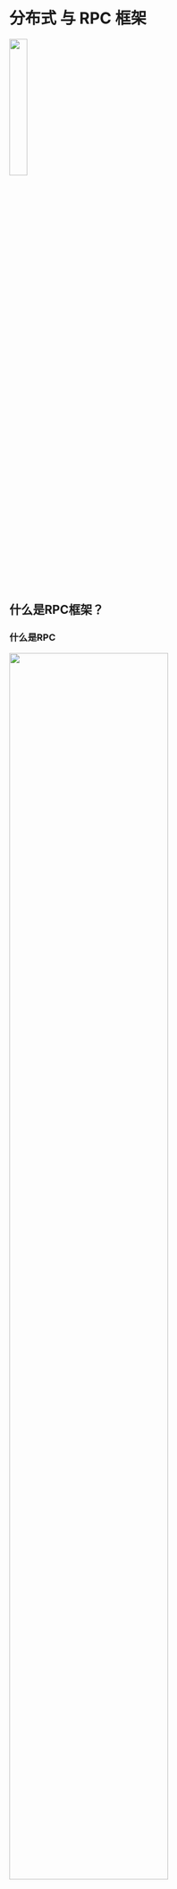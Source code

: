 # 分布式 与 RPC 框架

<img src="./images/rpcc.png" width="25%">

## 什么是RPC框架？

### 什么是RPC

<img src="./images/rpc.jpg" width="75%">

RPC是指远程过程调用,是Remote Procedure Call三个单词的缩写，功能就是本地的函数一样去调远程函数，远程一般是指通过网络从远程计算机程序上请求服务，也可以在在宿主机下通过网络进行不同架构下的互相请求服务。

在分布式或者微服务架构上非常常用，RPC让不同服务之间的服务调用像本地调用一样简单高效，RPC是一种网络协议，是一种规范，每个大厂几乎都有自己研发的RPC协议。

### 为什么要用RPC

如果我们开发简单的单一应用，逻辑简单、用户不多、流量不大，那我们用不着。

当我们的系统访问量增大、业务增多时，我们会发现一台单机运行此系统已经无法承受。此时，我们可以将业务拆分成几个互不关联的应用，分别部署在各自机器上，以划清逻辑并减小压力。此时，我们也可以不需要RPC，因为应用之间是互不关联的。

当我们的业务越来越多、应用也越来越多时，自然的，我们会发现有些功能已经不能简单划分开来或者划分不出来。此时，可以将公共业务逻辑抽离出来，将之组成独立的服务Service应用 。而原有的、新增的应用都可以与那些独立的Service应用 交互，以此来完成完整的业务功能。

所以此时，我们急需一种高效的应用程序之间的通讯手段来完成这种需求，服务之间的调用需要各种场景和因素的考虑，内部原理非常复杂和繁琐，同时在集群情况下，服务的负载均衡，熔断，限流等都是需要去考虑的，这时候就需要一个集服务注册发现、负载均衡、序列化协议、RPC通信协议、Socket通信、异步调用、熔断降级等技术为一体的技术去完成这些公共功能，所以你看，RPC大显身手的时候来了！

其实描述的场景也是服务化 、微服务和分布式系统架构的基础场景。即RPC框架就是实现以上结构的有力方式。

### 为什么不用HTTP

<img src="./images/rpc-framework-vs-rest.webp" width="75%">

为什么有HTTP还需要RPC呢？RPC那么复杂为什么不用HTTP请求.

首先需要指正，这两个并不是并行概念。RPC 是一种**设计**，就是为了解决**不同服务之间的调用问题**，完整的 RPC 实现一般会包含有 **传输协议** 和 **序列化协议** 这两个。

而 HTTP 是一种传输协议，RPC 框架完全可以使用 HTTP 作为传输协议，也可以直接使用 TCP，使用不同的协议一般也是为了适应不同的场景。

RPC主要是为了解决特定的问题或者节约成本的角度出发的。

使用 TCP 和使用 HTTP 各有优势：

**传输效率**：

- TCP，通常自定义上层协议，可以让请求报文体积更小
- HTTP：如果是基于HTTP 1.1 的协议，请求中会包含很多无用的内容

**性能消耗**，主要在于序列化和反序列化的耗时

- TCP，可以基于各种序列化框架进行，效率比较高
- HTTP，大部分是通过 json 来实现的，字节大小和序列化耗时都要更消耗性能

**跨平台**：

- TCP：通常要求客户端和服务器为统一平台
- HTTP：可以在各种异构系统上运行

**总结**：
  RPC 的 TCP 方式主要用于公司内部的服务调用，性能消耗低，传输效率高。HTTP主要用于对外的异构环境，浏览器接口调用，APP接口调用，第三方接口调用等。

Google有一个著名的GRPC协议。GRPC底层就是http2协议，因为http1包含了太多的没用的信息，很浪费网络资源。因为大厂一般都会根据自己的系统架构自定义RPC协议，但是缺点就是缺乏灵活性。序列化协议常见的是json，protobuf，thrift，后面会讨论下这个序列化协议。

### 框架需要解决的问题

<img src="./images/discovery-problem.jpg" width="50%">

RPC是指远程过程调用，也就是说两台服务器A，B，一个应用部署在A服务器上，想要调用B服务器上应用提供的函数/方法，由于**不在一个内存空间，不能直接调用**，需要通过网络来表达调用的语义和传达调用的数据。

比如说，一个方法可能是这样定义的：func GetUserProfile(userId int64) *Profile
 那么：

第一，**首先，要解决通讯的问题**，主要是通过在客户端和服务器之间建立TCP连接（socket），远程过程调用的所有交换的数据都在这个连接里传输。连接可以是按需连接，调用结束后就断掉，也可以是长连接，多个远程过程调用共享同一个连接。

第二，**要解决寻址的问题**，也就是说，A服务器上的应用怎么告诉底层的RPC框架，如何连接到B服务器（如主机或IP地址）以及特定的端口，方法的名称名称是什么，这样才能完成调用。比如基于Web服务协议栈的RPC，就要提供一个endpoint URI，或者是从UDDI服务上查找。如果是RMI调用的话，还需要一个RMI Registry来注册服务的地址。

第三，当A服务器上的应用发起远程过程调用时，方法的参数需要通过底层的网络协议如TCP传递到B服务器，由于网络协议是基于二进制的，内存中的参数的值要序列化成二进制的形式，也就是**序列化**（Serialize）或编组（marshal），通过寻址和传输将序列化的二进制发送给B服务器。

第四，B服务器收到请求后，需要对参数进行反序列化（序列化的逆操作），恢复为内存中的表达方式，然后找到对应的方法（寻址的一部分）进行本地调用，然后得到返回值。

第五，返回值还要发送回服务器A上的应用，也要经过序列化的方式发送，服务器A接到后，再反序列化，恢复为内存中的表达方式，交给A服务器上的应用

**总的来说可以归纳为以下几步：**

1. 远程服务之间建立通讯协议
2. 寻址：服务器（如主机或IP地址）以及特定的端口，方法的名称名称是什么
3. 通过序列化和反序列化进行数据传递
4. 将传递过来的数据通过java反射原理定位接口方法和参数
5. 暴露服务：用map将寻址的信息暴露给远方服务（提供一个endpoint *URI或者一个前端展示页面*）
6. 多线程并发请求业务

### 基本组成

<img src="./images/service-discovery.png" width="75%">

RPC框架需要的最基本的三个要素：

- ServiceProvider: 服务提供方，提供相关服务接口。
- ServiceConsumer: 服务消费方，消费服务提供方的接口。
- Registry: 注册中心，用于进行服务的注册、发现、治理、高可用。

#### 注册中心

注册中心是RPC框架中的管理者和协调者角色，虽然在远程过程调用中服务消费者会不经过注册中心，会直接向服务提供者发送请求，但是随着我们的服务方越来越多，每个服务的实例也不断变化的，且每个服务的地址，端口等信息是需要通知到消费方的，所以我们需要一个类似“管家”的角色，来负责管理服务注册和发现的工作，这个“管家”我们称之为注册中心。

一个合格的注册中心需要具备包括缓存和持久化服务提供方数据，动态更新服务提供者信息，动态监听服务提供方节点变化，推送节点变化到消费方，查询服务提供方数据等功能。

#### 服务提供方（RPC服务端）

其需要对外提供服务接口，一个服务方需要包括启动连接注册中心，注册相关信息到注册中心，提供服务下线和更新机制，维护服务名和服务的映射，序列化和反序列化，启动通信等。

#### 服务消费方（RPC客户端）

服务消费方需要具备可以从注册中心拉取服务列表，缓存服务列表，动态监听和更新服务列表的功能，还需要具备针对于服务的负载均衡策略，序列化和反序列化，根据约定的通信协议进行调用等。

#### 实际组成

<img src="./images/architecture.png">

### 框架

#### gRPC

<img src="./images/grpc.png" width="25%">

gRPC是一个高性能、通用的开源RPC框架，其由Google 2015年主要面向移动应用开发并基于HTTP/2协议标准而设计，基于ProtoBuf序列化协议开发，且支持众多开发语言。

**教程**

[写给go开发者的gRPC教程-protobuf基础](https://juejin.cn/post/7191008929986379836)

[gRPC 官网](https://grpc.io/docs/languages/go/quickstart/)

[protobuf 官网](https://protobuf.dev/overview/)

#### thrift

<img src="./images/thrift.png" width="50%">

Thrift 最初是由 Facebook 作为内部项目开发使用，于 2007.04 开源，2008.05 进入 Apache 孵化器，并于 2010.11 成为 Apache 顶级项目（Top-Level Project, TLP）, 至今已有 10+ 年，thrift 功能强大，使用二进制进行传输，速度更快。

**教程**

[Thrift & IDL 介绍](https://juejin.cn/post/6844903971086139400)

[Thrift序列化协议浅析](https://andrewpqc.github.io/2019/02/24/thrift/)

[Thrift 官网](https://thrift.apache.org/)

#### 性能比较

整体上看，长连接性能优于短连接，性能差距在两倍以上；

对比Go语言的两个RPC框架，Thrift性能明显优于gRPC，性能差距也在两倍以上；

对比Thrift框架下的的两种语言，长连接下Go 与C++的RPC性能基本在同一个量级，在短连接下，Go性能大概是C++的二倍；

对比Thrift&C++下的TSimpleServer与TNonblockingServer，在单进程客户端长连接的场景下，TNonblockingServer因为存在线程管理开销，性能较TSimpleServer差一些；但在短连接时，主要开销在连接建立上，线程池管理开销可忽略；

两套RPC框架，以及两大语言运行都非常稳定，5w次请求耗时约是1w次的5倍；

#### 如何选型

什么时候应该选择gRPC而不是Thrift：

- 需要良好的文档、示例
- 喜欢、习惯HTTP/2、ProtoBuf
- 对网络传输带宽敏感

什么时候应该选择Thrift而不是gRPC：

- 需要在非常多的语言间进行数据交换
- 对CPU敏感
- 协议层、传输层有多种控制要求
- 需要稳定的版本
- 不需要良好的文档和示例

#### 总结

- GRPC主要就是搞了个ProtoBuf，然后采用HTTP协议，所以协议部分没有重复造轮子，重点就在ProtoBuf上。
- Thrift的数据格式是用的现成的，没有单独搞一套，但是它在传输层和服务端全部是自己造轮子，所以可以对协议层、传输层有多种控制要求。

## 框架介绍

### go-zero

[GitHub](https://github.com/zeromicro/go-zero)

[官方文档](https://go-zero.dev/cn/docs/introduction)

[go-zero-looklook](https://github.com/Mikaelemmmm/go-zero-looklook)

### Kitex

[Kitex 文档](https://www.cloudwego.io/docs/kitex/)

[biz-demo](https://github.com/cloudwego/biz-demo)

## 作业

使用任意RPC框架重构《第三节课 gin 框架与中间件入门》作业中的项目

## 作业提交事项

**提交地址**：a@stellaris.wang

**提交格式**：第十一次作业-202221xxxx-stellarisw

**截止时间**：下一次上课之前

## 参考链接

[什么是RPC？RPC好处？常用的RPC框架？](https://juejin.cn/post/6844904126531256328)

[带你手把手实操一个RPC框架](https://juejin.cn/post/7176557545367011385)

[初探远程过程调用RPC（一.了解RPC框架协议）](https://juejin.cn/post/7038180582890668040)

[什么是RPC，你知道嘛？](https://zhuanlan.zhihu.com/p/139688497)

[【RPC基础系列2】一文搞懂gRPC和Thrift的基本原理和区别](https://juejin.cn/post/6984961473378271245#heading-2)